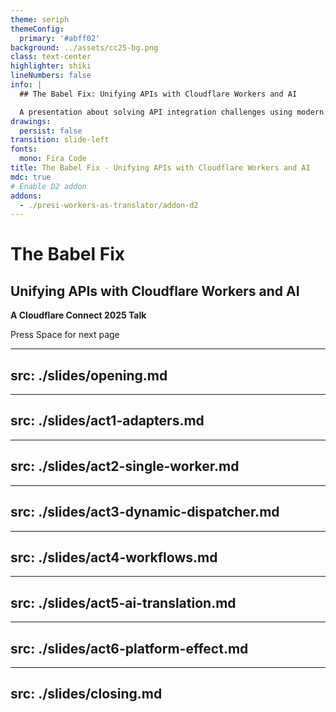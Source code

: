 ```yaml
---
theme: seriph
themeConfig:
  primary: '#abff02'
background: ../assets/cc25-bg.png
class: text-center
highlighter: shiki
lineNumbers: false
info: |
  ## The Babel Fix: Unifying APIs with Cloudflare Workers and AI

  A presentation about solving API integration challenges using modern edge computing and AI.
drawings:
  persist: false
transition: slide-left
fonts:
  mono: Fira Code
title: The Babel Fix - Unifying APIs with Cloudflare Workers and AI
mdc: true
# Enable D2 addon
addons:
  - ./presi-workers-as-translator/addon-d2
---
```


# The Babel Fix
## Unifying APIs with Cloudflare Workers and AI

**A Cloudflare Connect 2025 Talk**

<div class="pt-12">
  <span @click="$slidev.nav.next" class="px-2 py-1 rounded cursor-pointer" hover="bg-white bg-opacity-10">
    Press Space for next page <carbon:arrow-right class="inline"/>
  </span>
</div>

---
src: ./slides/opening.md
---

---
src: ./slides/act1-adapters.md
---

---
src: ./slides/act2-single-worker.md
---

---
src: ./slides/act3-dynamic-dispatcher.md
---

---
src: ./slides/act4-workflows.md
---

---
src: ./slides/act5-ai-translation.md
---

---
src: ./slides/act6-platform-effect.md
---

---
src: ./slides/closing.md
---
